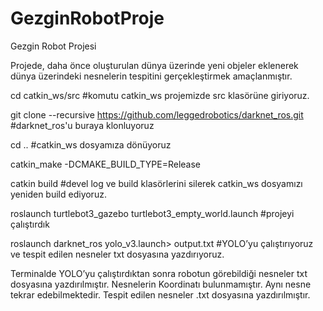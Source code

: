 # GezginRobotProje
 
Gezgin Robot Projesi

Projede, daha önce oluşturulan dünya üzerinde yeni objeler eklenerek dünya üzerindeki nesnelerin tespitini gerçekleştirmek amaçlanmıştır.

cd catkin_ws/src 
 #komutu catkin_ws projemizde src klasörüne giriyoruz.

git clone --recursive https://github.com/leggedrobotics/darknet_ros.git
#darknet_ros'u buraya klonluyoruz

cd ..
#catkin_ws dosyamıza dönüyoruz

catkin_make -DCMAKE_BUILD_TYPE=Release

catkin build
#devel log ve build klasörlerini silerek catkin_ws dosyamızı yeniden build ediyoruz.

roslaunch turtlebot3_gazebo turtlebot3_empty_world.launch
#projeyi çalıştırdık

roslaunch darknet_ros yolo_v3.launch> output.txt
#YOLO’yu çalıştırıyoruz ve tespit edilen nesneler txt dosyasına yazdırıyoruz.



 Terminalde YOLO’yu çalıştırdıktan sonra robotun görebildiği nesneler txt dosyasına yazdırılmıştır. Nesnelerin Koordinatı bulunmamıştır. Aynı nesne tekrar edebilmektedir. Tespit edilen nesneler .txt dosyasına yazdırılmıştır.




